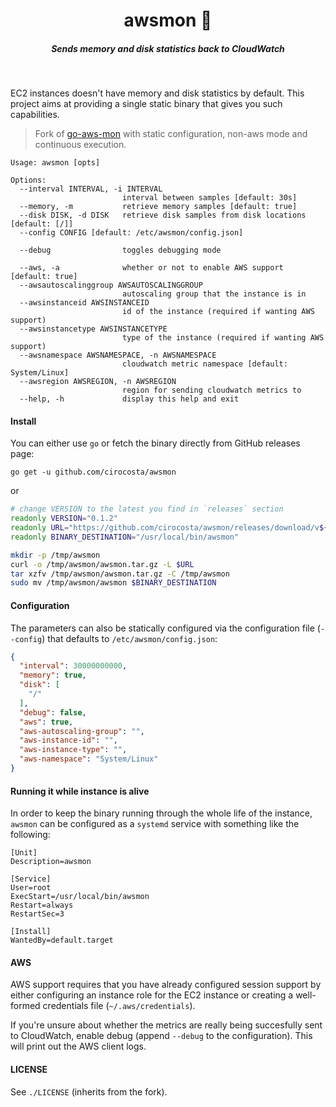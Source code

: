 <h1 align="center">awsmon 📡  </h1>

<h5 align="center">Sends memory and disk statistics back to CloudWatch</h5>

<br/>

EC2 instances doesn't have memory and disk statistics by default. This project aims at providing a single static binary that gives you such capabilities.

> Fork of [go-aws-mon](https://github.com/a3linux/go-aws-mon/) with static configuration, non-aws mode and continuous execution.


```
Usage: awsmon [opts]

Options:
  --interval INTERVAL, -i INTERVAL
                         interval between samples [default: 30s]
  --memory, -m           retrieve memory samples [default: true]
  --disk DISK, -d DISK   retrieve disk samples from disk locations [default: [/]]
  --config CONFIG [default: /etc/awsmon/config.json]

  --debug                toggles debugging mode

  --aws, -a              whether or not to enable AWS support [default: true]
  --awsautoscalinggroup AWSAUTOSCALINGGROUP
                         autoscaling group that the instance is in
  --awsinstanceid AWSINSTANCEID
                         id of the instance (required if wanting AWS support)
  --awsinstancetype AWSINSTANCETYPE
                         type of the instance (required if wanting AWS support)
  --awsnamespace AWSNAMESPACE, -n AWSNAMESPACE
                         cloudwatch metric namespace [default: System/Linux]
  --awsregion AWSREGION, -n AWSREGION
                         region for sending cloudwatch metrics to
  --help, -h             display this help and exit
```

#### Install

You can either use `go` or fetch the binary directly from GitHub releases page:

```
go get -u github.com/cirocosta/awsmon
```

or

```sh
# change VERSION to the latest you find in `releases` section
readonly VERSION="0.1.2"
readonly URL="https://github.com/cirocosta/awsmon/releases/download/v${VERSION}/awsmon_${VERSION}_linux_amd64.tar.gz"
readonly BINARY_DESTINATION="/usr/local/bin/awsmon"

mkdir -p /tmp/awsmon
curl -o /tmp/awsmon/awsmon.tar.gz -L $URL
tar xzfv /tmp/awsmon/awsmon.tar.gz -C /tmp/awsmon
sudo mv /tmp/awsmon/awsmon $BINARY_DESTINATION
```

#### Configuration

The parameters can also be statically configured via the configuration file (`--config`) that defaults to `/etc/awsmon/config.json`:

```json
{
  "interval": 30000000000,
  "memory": true,
  "disk": [
    "/"
  ],
  "debug": false,
  "aws": true,
  "aws-autoscaling-group": "",
  "aws-instance-id": "",
  "aws-instance-type": "",
  "aws-namespace": "System/Linux"
}
```


#### Running it while instance is alive

In order to keep the binary running through the whole life of the instance, `awsmon` can be configured as a `systemd` service with something like the following:

```
[Unit]
Description=awsmon

[Service]
User=root
ExecStart=/usr/local/bin/awsmon
Restart=always
RestartSec=3

[Install]
WantedBy=default.target
```


#### AWS

AWS support requires that you have already configured session support by either configuring an instance role for the EC2 instance or creating a well-formed credentials file (`~/.aws/credentials`). 

If you're unsure about whether the metrics are really being succesfully sent to CloudWatch, enable debug (append `--debug` to the configuration). This will print out the AWS client logs.


#### LICENSE

See `./LICENSE` (inherits from the fork).

